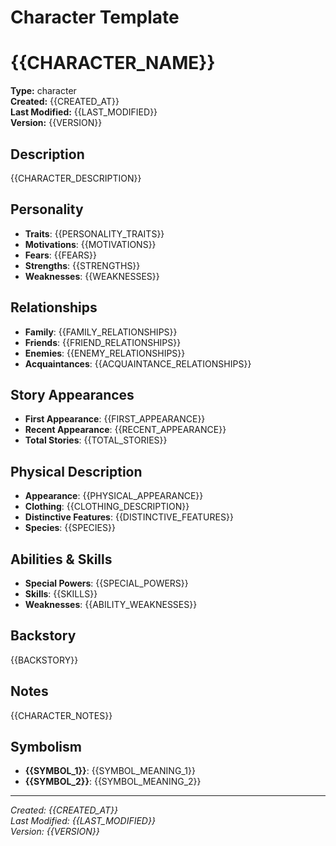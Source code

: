 # Character Template

# {{CHARACTER_NAME}}

**Type:** character  
**Created:** {{CREATED_AT}}  
**Last Modified:** {{LAST_MODIFIED}}  
**Version:** {{VERSION}}

## Description

{{CHARACTER_DESCRIPTION}}

## Personality

- **Traits**: {{PERSONALITY_TRAITS}}
- **Motivations**: {{MOTIVATIONS}}
- **Fears**: {{FEARS}}
- **Strengths**: {{STRENGTHS}}
- **Weaknesses**: {{WEAKNESSES}}

## Relationships

- **Family**: {{FAMILY_RELATIONSHIPS}}
- **Friends**: {{FRIEND_RELATIONSHIPS}}
- **Enemies**: {{ENEMY_RELATIONSHIPS}}
- **Acquaintances**: {{ACQUAINTANCE_RELATIONSHIPS}}

## Story Appearances

- **First Appearance**: {{FIRST_APPEARANCE}}
- **Recent Appearance**: {{RECENT_APPEARANCE}}
- **Total Stories**: {{TOTAL_STORIES}}

## Physical Description

- **Appearance**: {{PHYSICAL_APPEARANCE}}
- **Clothing**: {{CLOTHING_DESCRIPTION}}
- **Distinctive Features**: {{DISTINCTIVE_FEATURES}}
- **Species**: {{SPECIES}}

## Abilities & Skills

- **Special Powers**: {{SPECIAL_POWERS}}
- **Skills**: {{SKILLS}}
- **Weaknesses**: {{ABILITY_WEAKNESSES}}

## Backstory

{{BACKSTORY}}

## Notes

{{CHARACTER_NOTES}}

## Symbolism

- **{{SYMBOL_1}}**: {{SYMBOL_MEANING_1}}
- **{{SYMBOL_2}}**: {{SYMBOL_MEANING_2}}

---

*Created: {{CREATED_AT}}*  
*Last Modified: {{LAST_MODIFIED}}*  
*Version: {{VERSION}}*
